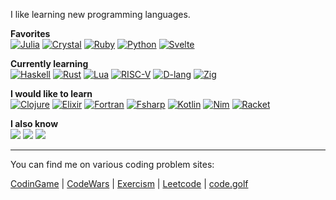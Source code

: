 I like learning new programming languages.

**Favorites**<br>
[![Julia](https://img.shields.io/badge/-Julia-222?style=flat&logo=julia&logoColor=white)](https://julialang.org/)
[![Crystal](https://img.shields.io/badge/-Crystal-222?style=flat&logo=crystal&logoColor=white)](https://crystal-lang.org/)
[![Ruby](https://img.shields.io/badge/-Ruby-222?style=flat&logo=ruby&logoColor=white)](https://www.ruby-lang.org/)
[![Python](https://img.shields.io/badge/-Python-222?style=flat&logo=python&logoColor=white)](https://python.org/)
[![Svelte](https://img.shields.io/badge/-Svelte-222?style=flat&logo=svelte&logoColor=white)](https://svelte.dev/)

**Currently learning**<br>
[![Haskell](https://img.shields.io/badge/-Haskell-333?style=flat&logoColor=white&logo=Haskell)](https://haskell.org/)
[![Rust](https://img.shields.io/badge/-Rust-333?style=flat&logoColor=white&logo=Rust)](https://rust-lang.org/)
[![Lua](https://img.shields.io/badge/-Lua-333?style=flat&logoColor=white&logo=lua)](https://lua.org/)
[![RISC-V](https://img.shields.io/badge/-RISC--V-333?style=flat&logoColor=white&logo=riscv)](https://riscv.org/)
[![D-lang](https://img.shields.io/badge/-D-333?style=flat&logoColor=white&logo=d)](https://dlang.org/)
[![Zig](https://img.shields.io/badge/-Zig-333?style=flat&logoColor=white&logo=Zig)](https://ziglang.org/)


**I would like to learn**<br>
[![Clojure](https://img.shields.io/badge/-Clojure-404040?style=flat&logoColor=white&logo=Clojure)](https://clojure.org/)
[![Elixir](https://img.shields.io/badge/-Elixir-404040?style=flat&logoColor=white&logo=Elixir)](https://elixir-lang.org/)
[![Fortran](https://img.shields.io/badge/-Fortran-404040?style=flat&logoColor=white&logo=Fortran)](https://fortran-lang.org/)
[![Fsharp](https://img.shields.io/badge/-F%23-404040?style=flat&logoColor=white&logo=fsharp)](https://fsharp.org/)
[![Kotlin](https://img.shields.io/badge/-Kotlin-404040?style=flat&logoColor=white&logo=Kotlin)](https://kotlinlang.org)
[![Nim](https://img.shields.io/badge/-Nim-404040?style=flat&logoColor=white&logo=Nim)](https://nim-lang.org/)
[![Racket](https://img.shields.io/badge/-Racket-404040?style=flat&logoColor=white&logo=Racket)](https://racket-lang.org/)


**I also know**<br>
![](https://img.shields.io/badge/C-basics-333?style=flat&logoColor=white&logo=C)
![](https://img.shields.io/badge/C++-basics-333?style=flat&logoColor=white&logo=cplusplus)
![](https://img.shields.io/badge/JavaScript-but_I_don't_like_it-333?style=flat&logoColor=white&logo=javascript)

---

You can find me on various coding problem sites:

[CodinGame](https://www.codingame.com/profile/8931375f2caabaa3c46fc9401a856edf4653983) |
[CodeWars](https://www.codewars.com/users/Andriamanitra) |
[Exercism](https://exercism.org/profiles/Andriamanitra) |
[Leetcode](https://leetcode.com/Andriamanitra/) |
[code.golf](https://code.golf/golfers/Andriamanitra)
